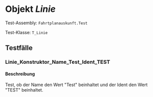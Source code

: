 # Objekt *Linie*

Test-Assembly: `Fahrtplanauskunft.Test`

Test-Klasse: `T_Linie`

## Testfälle

### Linie_Konstruktor_Name_Test_Ident_TEST

#### Beschreibung

Test, ob der Name den Wert "Test" beinhaltet und der Ident den Wert "TEST" beinhaltet.
